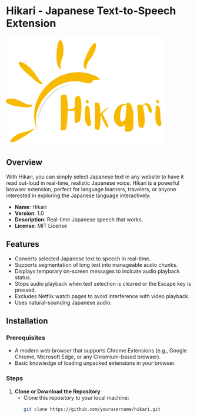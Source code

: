 # Hikari - Japanese Text-to-Speech Extension

![Hikari Logo](Hikari.png)

## Overview

With Hikari, you can simply select Japanese text in any website to have it read out-loud in real-time, realistic Japanese voice.
Hikari is a powerful browser extension, perfect for language learners, travelers, or anyone interested in exploring the Japanese language interactively.

- **Name**: Hikari
- **Version**: 1.0
- **Description**: Real-time Japanese speech that works.
- **License**: MIT License

## Features

- Converts selected Japanese text to speech in real-time.
- Supports segmentation of long text into manageable audio chunks.
- Displays temporary on-screen messages to indicate audio playback status.
- Stops audio playback when text selection is cleared or the Escape key is pressed.
- Excludes Netflix watch pages to avoid interference with video playback.
- Uses natural-sounding Japanese audio.

## Installation

### Prerequisites
- A modern web browser that supports Chrome Extensions (e.g., Google Chrome, Microsoft Edge, or any Chromium-based browser).
- Basic knowledge of loading unpacked extensions in your browser.

### Steps
1. **Clone or Download the Repository**
   - Clone this repository to your local machine:
     ```bash
     git clone https://github.com/yourusername/hikari.git
